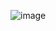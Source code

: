 ![image](https://github.com/LongTran15200/LeetC-CWars-Cchef-etc/assets/128632373/12bb34d2-7da7-4874-8eb0-596b2c2033b7)
